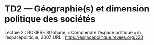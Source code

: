 # TD2 — Géographie\(s\) et dimension politique des sociétés

Lecture 2 : ROSIERE Stéphane, « Comprendre l’espace politique » in l’espacepolitique, 2007. URL : https://espacepolitique.revues.org/223


